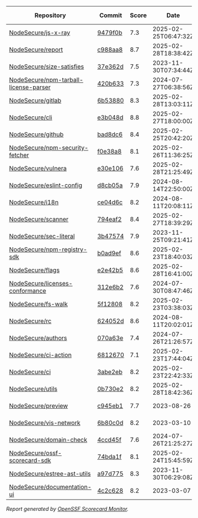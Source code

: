 <!-- OPENSSF-SCORECARD-MONITOR:START -->

| Repository | Commit | Score | Date | Score Delta | Report | StepSecurity |
| -- | -- | -- | -- | -- | -- | -- |
| [NodeSecure/js-x-ray](https://github.com/NodeSecure/js-x-ray) | [9479f0b](https://github.com/NodeSecure/js-x-ray/commit/9479f0b5e784c4c677b87e7e828485a41974d9d7) | 7.3 | 2025-02-25T06:47:32Z | 0 / [Details](https://ossf.github.io/scorecard-visualizer/#/projects/github.com/NodeSecure/js-x-ray/compare/fae3db18741659324d80d6828269a2a61a6d1eef/9479f0b5e784c4c677b87e7e828485a41974d9d7) | [View](https://ossf.github.io/scorecard-visualizer/#/projects/github.com/NodeSecure/js-x-ray/commit/9479f0b5e784c4c677b87e7e828485a41974d9d7) | [Fix it](https://app.stepsecurity.io/securerepo?repo=NodeSecure/js-x-ray) |
| [NodeSecure/report](https://github.com/NodeSecure/report) | [c988aa8](https://github.com/NodeSecure/report/commit/c988aa83da7a5e7f02abe0324a35f341e975b9d2) | 8.7 | 2025-02-28T18:38:42Z | 0 / [Details](https://ossf.github.io/scorecard-visualizer/#/projects/github.com/NodeSecure/report/compare/25b32fe6008da2a0c71b1a1492b2c36f5661f5ed/c988aa83da7a5e7f02abe0324a35f341e975b9d2) | [View](https://ossf.github.io/scorecard-visualizer/#/projects/github.com/NodeSecure/report/commit/c988aa83da7a5e7f02abe0324a35f341e975b9d2) | [Fix it](https://app.stepsecurity.io/securerepo?repo=NodeSecure/report) |
| [NodeSecure/size-satisfies](https://github.com/NodeSecure/size-satisfies) | [37e362d](https://github.com/NodeSecure/size-satisfies/commit/37e362d756ea07662ee8052320a7d4ec1c097cad) | 7.5 | 2023-11-30T07:34:44Z | 0 / [Details](https://ossf.github.io/scorecard-visualizer/#/projects/github.com/NodeSecure/size-satisfies/compare/37e362d756ea07662ee8052320a7d4ec1c097cad/37e362d756ea07662ee8052320a7d4ec1c097cad) | [View](https://ossf.github.io/scorecard-visualizer/#/projects/github.com/NodeSecure/size-satisfies/commit/37e362d756ea07662ee8052320a7d4ec1c097cad) | [Fix it](https://app.stepsecurity.io/securerepo?repo=NodeSecure/size-satisfies) |
| [NodeSecure/npm-tarball-license-parser](https://github.com/NodeSecure/npm-tarball-license-parser) | [420b633](https://github.com/NodeSecure/npm-tarball-license-parser/commit/420b6331a6f3c07c5f20bb8f58d3394b88007c54) | 7.3 | 2024-07-27T06:38:56Z | 0 / [Details](https://ossf.github.io/scorecard-visualizer/#/projects/github.com/NodeSecure/npm-tarball-license-parser/compare/420b6331a6f3c07c5f20bb8f58d3394b88007c54/420b6331a6f3c07c5f20bb8f58d3394b88007c54) | [View](https://ossf.github.io/scorecard-visualizer/#/projects/github.com/NodeSecure/npm-tarball-license-parser/commit/420b6331a6f3c07c5f20bb8f58d3394b88007c54) | [Fix it](https://app.stepsecurity.io/securerepo?repo=NodeSecure/npm-tarball-license-parser) |
| [NodeSecure/gitlab](https://github.com/NodeSecure/gitlab) | [6b53880](https://github.com/NodeSecure/gitlab/commit/6b53880a200e8966e9aadcbf3e26bebeee5851ce) | 8.3 | 2025-02-28T13:03:11Z | 0.1 / [Details](https://ossf.github.io/scorecard-visualizer/#/projects/github.com/NodeSecure/gitlab/compare/4aacd01c91bbf79ca36c8f052849328e23651aa2/6b53880a200e8966e9aadcbf3e26bebeee5851ce) | [View](https://ossf.github.io/scorecard-visualizer/#/projects/github.com/NodeSecure/gitlab/commit/6b53880a200e8966e9aadcbf3e26bebeee5851ce) | [Fix it](https://app.stepsecurity.io/securerepo?repo=NodeSecure/gitlab) |
| [NodeSecure/cli](https://github.com/NodeSecure/cli) | [e3b048d](https://github.com/NodeSecure/cli/commit/e3b048dce65fa5d0ddd14b4b099d122b0c690cf6) | 8.8 | 2025-02-27T18:00:00Z | 0 / [Details](https://ossf.github.io/scorecard-visualizer/#/projects/github.com/NodeSecure/cli/compare/5f2f2b48893a05fff9b4185c9e5f15f315272fb3/e3b048dce65fa5d0ddd14b4b099d122b0c690cf6) | [View](https://ossf.github.io/scorecard-visualizer/#/projects/github.com/NodeSecure/cli/commit/e3b048dce65fa5d0ddd14b4b099d122b0c690cf6) | [Fix it](https://app.stepsecurity.io/securerepo?repo=NodeSecure/cli) |
| [NodeSecure/github](https://github.com/NodeSecure/github) | [bad8dc6](https://github.com/NodeSecure/github/commit/bad8dc6d9f2f9685be69e86cac5ca29e77e113cc) | 8.4 | 2025-02-25T20:42:20Z | 0.1 / [Details](https://ossf.github.io/scorecard-visualizer/#/projects/github.com/NodeSecure/github/compare/b5545ba6b3fe1e14d42356449a9ee8cde3f86829/bad8dc6d9f2f9685be69e86cac5ca29e77e113cc) | [View](https://ossf.github.io/scorecard-visualizer/#/projects/github.com/NodeSecure/github/commit/bad8dc6d9f2f9685be69e86cac5ca29e77e113cc) | [Fix it](https://app.stepsecurity.io/securerepo?repo=NodeSecure/github) |
| [NodeSecure/npm-security-fetcher](https://github.com/NodeSecure/npm-security-fetcher) | [f0e38a8](https://github.com/NodeSecure/npm-security-fetcher/commit/f0e38a8254a0c88fead68b9029901eccff0187cc) | 8.1 | 2025-02-26T11:36:25Z | 0 / [Details](https://ossf.github.io/scorecard-visualizer/#/projects/github.com/NodeSecure/npm-security-fetcher/compare/f0e38a8254a0c88fead68b9029901eccff0187cc/f0e38a8254a0c88fead68b9029901eccff0187cc) | [View](https://ossf.github.io/scorecard-visualizer/#/projects/github.com/NodeSecure/npm-security-fetcher/commit/f0e38a8254a0c88fead68b9029901eccff0187cc) | [Fix it](https://app.stepsecurity.io/securerepo?repo=NodeSecure/npm-security-fetcher) |
| [NodeSecure/vulnera](https://github.com/NodeSecure/vulnera) | [e30e106](https://github.com/NodeSecure/vulnera/commit/e30e106a1d4cc7e48129d783fc32bf9b64a0401b) | 7.6 | 2025-02-28T21:25:49Z | 0 / [Details](https://ossf.github.io/scorecard-visualizer/#/projects/github.com/NodeSecure/vulnera/compare/e30e106a1d4cc7e48129d783fc32bf9b64a0401b/e30e106a1d4cc7e48129d783fc32bf9b64a0401b) | [View](https://ossf.github.io/scorecard-visualizer/#/projects/github.com/NodeSecure/vulnera/commit/e30e106a1d4cc7e48129d783fc32bf9b64a0401b) | [Fix it](https://app.stepsecurity.io/securerepo?repo=NodeSecure/vulnera) |
| [NodeSecure/eslint-config](https://github.com/NodeSecure/eslint-config) | [d8cb05a](https://github.com/NodeSecure/eslint-config/commit/d8cb05aad74fa6cdff4daa82aab30d1f1a196891) | 7.9 | 2024-08-14T22:50:00Z | 0 / [Details](https://ossf.github.io/scorecard-visualizer/#/projects/github.com/NodeSecure/eslint-config/compare/d8cb05aad74fa6cdff4daa82aab30d1f1a196891/d8cb05aad74fa6cdff4daa82aab30d1f1a196891) | [View](https://ossf.github.io/scorecard-visualizer/#/projects/github.com/NodeSecure/eslint-config/commit/d8cb05aad74fa6cdff4daa82aab30d1f1a196891) | [Fix it](https://app.stepsecurity.io/securerepo?repo=NodeSecure/eslint-config) |
| [NodeSecure/i18n](https://github.com/NodeSecure/i18n) | [ce04d6c](https://github.com/NodeSecure/i18n/commit/ce04d6cb61ef6cbec3be87a29323fa4d1ea81eb3) | 8.2 | 2024-08-11T20:08:11Z | 0 / [Details](https://ossf.github.io/scorecard-visualizer/#/projects/github.com/NodeSecure/i18n/compare/ce04d6cb61ef6cbec3be87a29323fa4d1ea81eb3/ce04d6cb61ef6cbec3be87a29323fa4d1ea81eb3) | [View](https://ossf.github.io/scorecard-visualizer/#/projects/github.com/NodeSecure/i18n/commit/ce04d6cb61ef6cbec3be87a29323fa4d1ea81eb3) | [Fix it](https://app.stepsecurity.io/securerepo?repo=NodeSecure/i18n) |
| [NodeSecure/scanner](https://github.com/NodeSecure/scanner) | [794eaf2](https://github.com/NodeSecure/scanner/commit/794eaf268002f52bcb7eaa8f6ca5555ee6d84ff3) | 8.4 | 2025-02-27T18:39:29Z | 0 / [Details](https://ossf.github.io/scorecard-visualizer/#/projects/github.com/NodeSecure/scanner/compare/794eaf268002f52bcb7eaa8f6ca5555ee6d84ff3/794eaf268002f52bcb7eaa8f6ca5555ee6d84ff3) | [View](https://ossf.github.io/scorecard-visualizer/#/projects/github.com/NodeSecure/scanner/commit/794eaf268002f52bcb7eaa8f6ca5555ee6d84ff3) | [Fix it](https://app.stepsecurity.io/securerepo?repo=NodeSecure/scanner) |
| [NodeSecure/sec-literal](https://github.com/NodeSecure/sec-literal) | [3b47574](https://github.com/NodeSecure/sec-literal/commit/3b475747f5c3891946c40d9ad4e8096500e1a206) | 7.9 | 2023-11-25T09:21:41Z | 0 / [Details](https://ossf.github.io/scorecard-visualizer/#/projects/github.com/NodeSecure/sec-literal/compare/3b475747f5c3891946c40d9ad4e8096500e1a206/3b475747f5c3891946c40d9ad4e8096500e1a206) | [View](https://ossf.github.io/scorecard-visualizer/#/projects/github.com/NodeSecure/sec-literal/commit/3b475747f5c3891946c40d9ad4e8096500e1a206) | [Fix it](https://app.stepsecurity.io/securerepo?repo=NodeSecure/sec-literal) |
| [NodeSecure/npm-registry-sdk](https://github.com/NodeSecure/npm-registry-sdk) | [b0ad9ef](https://github.com/NodeSecure/npm-registry-sdk/commit/b0ad9efff944eeb3fa573e5d661237eb1c5725d4) | 8.6 | 2025-02-23T18:40:03Z | 0 / [Details](https://ossf.github.io/scorecard-visualizer/#/projects/github.com/NodeSecure/npm-registry-sdk/compare/b0ad9efff944eeb3fa573e5d661237eb1c5725d4/b0ad9efff944eeb3fa573e5d661237eb1c5725d4) | [View](https://ossf.github.io/scorecard-visualizer/#/projects/github.com/NodeSecure/npm-registry-sdk/commit/b0ad9efff944eeb3fa573e5d661237eb1c5725d4) | [Fix it](https://app.stepsecurity.io/securerepo?repo=NodeSecure/npm-registry-sdk) |
| [NodeSecure/flags](https://github.com/NodeSecure/flags) | [e2e42b5](https://github.com/NodeSecure/flags/commit/e2e42b552c51cc489e7ff5c604b9d9a61d7d9ec6) | 8.6 | 2025-02-28T16:41:00Z | 0.1 / [Details](https://ossf.github.io/scorecard-visualizer/#/projects/github.com/NodeSecure/flags/compare/a5808431ee077e273da38204ef7de2feff8c00c4/e2e42b552c51cc489e7ff5c604b9d9a61d7d9ec6) | [View](https://ossf.github.io/scorecard-visualizer/#/projects/github.com/NodeSecure/flags/commit/e2e42b552c51cc489e7ff5c604b9d9a61d7d9ec6) | [Fix it](https://app.stepsecurity.io/securerepo?repo=NodeSecure/flags) |
| [NodeSecure/licenses-conformance](https://github.com/NodeSecure/licenses-conformance) | [312e6b2](https://github.com/NodeSecure/licenses-conformance/commit/312e6b29f729dda7ac6d16a056d0f5c4bc8c1361) | 7.6 | 2024-07-30T08:47:46Z | 0 / [Details](https://ossf.github.io/scorecard-visualizer/#/projects/github.com/NodeSecure/licenses-conformance/compare/3f14f46ea080f622525c6f685abdab3f3f164813/312e6b29f729dda7ac6d16a056d0f5c4bc8c1361) | [View](https://ossf.github.io/scorecard-visualizer/#/projects/github.com/NodeSecure/licenses-conformance/commit/312e6b29f729dda7ac6d16a056d0f5c4bc8c1361) | [Fix it](https://app.stepsecurity.io/securerepo?repo=NodeSecure/licenses-conformance) |
| [NodeSecure/fs-walk](https://github.com/NodeSecure/fs-walk) | [5f12808](https://github.com/NodeSecure/fs-walk/commit/5f128083ad5956a517d7e0bdd73243f6d1e18cea) | 8.2 | 2025-02-23T03:38:03Z | 0 / [Details](https://ossf.github.io/scorecard-visualizer/#/projects/github.com/NodeSecure/fs-walk/compare/4d9448e7025064021b177946f4606f49c40cf397/5f128083ad5956a517d7e0bdd73243f6d1e18cea) | [View](https://ossf.github.io/scorecard-visualizer/#/projects/github.com/NodeSecure/fs-walk/commit/5f128083ad5956a517d7e0bdd73243f6d1e18cea) | [Fix it](https://app.stepsecurity.io/securerepo?repo=NodeSecure/fs-walk) |
| [NodeSecure/rc](https://github.com/NodeSecure/rc) | [624052d](https://github.com/NodeSecure/rc/commit/624052d6073531f08d0e41fe2fd8553af49cb15e) | 8.6 | 2024-08-11T20:02:01Z | 0 / [Details](https://ossf.github.io/scorecard-visualizer/#/projects/github.com/NodeSecure/rc/compare/e16f5913d001f39eec5cc6c75514a03532b6d4c7/624052d6073531f08d0e41fe2fd8553af49cb15e) | [View](https://ossf.github.io/scorecard-visualizer/#/projects/github.com/NodeSecure/rc/commit/624052d6073531f08d0e41fe2fd8553af49cb15e) | [Fix it](https://app.stepsecurity.io/securerepo?repo=NodeSecure/rc) |
| [NodeSecure/authors](https://github.com/NodeSecure/authors) | [070a63e](https://github.com/NodeSecure/authors/commit/070a63e3fab151f9d38a2c13e76cfa69c01b1bf3) | 7.4 | 2024-07-26T21:26:57Z | 0 / [Details](https://ossf.github.io/scorecard-visualizer/#/projects/github.com/NodeSecure/authors/compare/070a63e3fab151f9d38a2c13e76cfa69c01b1bf3/070a63e3fab151f9d38a2c13e76cfa69c01b1bf3) | [View](https://ossf.github.io/scorecard-visualizer/#/projects/github.com/NodeSecure/authors/commit/070a63e3fab151f9d38a2c13e76cfa69c01b1bf3) | [Fix it](https://app.stepsecurity.io/securerepo?repo=NodeSecure/authors) |
| [NodeSecure/ci-action](https://github.com/NodeSecure/ci-action) | [6812670](https://github.com/NodeSecure/ci-action/commit/681267006a2b7415bc224e53f7b54c5d546fbf9b) | 7.1 | 2025-02-23T17:44:04Z | 0 / [Details](https://ossf.github.io/scorecard-visualizer/#/projects/github.com/NodeSecure/ci-action/compare/681267006a2b7415bc224e53f7b54c5d546fbf9b/681267006a2b7415bc224e53f7b54c5d546fbf9b) | [View](https://ossf.github.io/scorecard-visualizer/#/projects/github.com/NodeSecure/ci-action/commit/681267006a2b7415bc224e53f7b54c5d546fbf9b) | [Fix it](https://app.stepsecurity.io/securerepo?repo=NodeSecure/ci-action) |
| [NodeSecure/ci](https://github.com/NodeSecure/ci) | [3abe2eb](https://github.com/NodeSecure/ci/commit/3abe2ebbad1fcdd228cb5a558e85f051e164c9f5) | 8.2 | 2025-02-23T22:42:33Z | 0 / [Details](https://ossf.github.io/scorecard-visualizer/#/projects/github.com/NodeSecure/ci/compare/3abe2ebbad1fcdd228cb5a558e85f051e164c9f5/3abe2ebbad1fcdd228cb5a558e85f051e164c9f5) | [View](https://ossf.github.io/scorecard-visualizer/#/projects/github.com/NodeSecure/ci/commit/3abe2ebbad1fcdd228cb5a558e85f051e164c9f5) | [Fix it](https://app.stepsecurity.io/securerepo?repo=NodeSecure/ci) |
| [NodeSecure/utils](https://github.com/NodeSecure/utils) | [0b730e2](https://github.com/NodeSecure/utils/commit/0b730e2e5bda805e5cefaf4821be0c2600022901) | 8.2 | 2025-02-28T18:42:36Z | 0.1 / [Details](https://ossf.github.io/scorecard-visualizer/#/projects/github.com/NodeSecure/utils/compare/057a470ed3ceda081b122e17412432184f1e535e/0b730e2e5bda805e5cefaf4821be0c2600022901) | [View](https://ossf.github.io/scorecard-visualizer/#/projects/github.com/NodeSecure/utils/commit/0b730e2e5bda805e5cefaf4821be0c2600022901) | [Fix it](https://app.stepsecurity.io/securerepo?repo=NodeSecure/utils) |
| [NodeSecure/preview](https://github.com/NodeSecure/preview) | [c945eb1](https://github.com/NodeSecure/preview/commit/c945eb1a0af71512061b7be8314ee38a939cd524) | 7.7 | 2023-08-26 | 0 / [Details](https://ossf.github.io/scorecard-visualizer/#/projects/github.com/NodeSecure/preview/compare/c945eb1a0af71512061b7be8314ee38a939cd524/c945eb1a0af71512061b7be8314ee38a939cd524) | [View](https://ossf.github.io/scorecard-visualizer/#/projects/github.com/NodeSecure/preview/commit/c945eb1a0af71512061b7be8314ee38a939cd524) | [Fix it](https://app.stepsecurity.io/securerepo?repo=NodeSecure/preview) |
| [NodeSecure/vis-network](https://github.com/NodeSecure/vis-network) | [6b80c0d](https://github.com/NodeSecure/vis-network/commit/6b80c0db98cd2d08be6de39fb5c97298376a86c0) | 8.2 | 2023-03-10 | 0 / [Details](https://ossf.github.io/scorecard-visualizer/#/projects/github.com/NodeSecure/vis-network/compare/6b80c0db98cd2d08be6de39fb5c97298376a86c0/6b80c0db98cd2d08be6de39fb5c97298376a86c0) | [View](https://ossf.github.io/scorecard-visualizer/#/projects/github.com/NodeSecure/vis-network/commit/6b80c0db98cd2d08be6de39fb5c97298376a86c0) | [Fix it](https://app.stepsecurity.io/securerepo?repo=NodeSecure/vis-network) |
| [NodeSecure/domain-check](https://github.com/NodeSecure/domain-check) | [4ccd45f](https://github.com/NodeSecure/domain-check/commit/4ccd45f37ad37a6078211683f4dacacd2bbbe489) | 7.6 | 2024-07-26T21:25:27Z | 0 / [Details](https://ossf.github.io/scorecard-visualizer/#/projects/github.com/NodeSecure/domain-check/compare/4ccd45f37ad37a6078211683f4dacacd2bbbe489/4ccd45f37ad37a6078211683f4dacacd2bbbe489) | [View](https://ossf.github.io/scorecard-visualizer/#/projects/github.com/NodeSecure/domain-check/commit/4ccd45f37ad37a6078211683f4dacacd2bbbe489) | [Fix it](https://app.stepsecurity.io/securerepo?repo=NodeSecure/domain-check) |
| [NodeSecure/ossf-scorecard-sdk](https://github.com/NodeSecure/ossf-scorecard-sdk) | [74bda1f](https://github.com/NodeSecure/ossf-scorecard-sdk/commit/74bda1f5bdb83e61cfa33c23956745b1775eacfc) | 8.1 | 2025-02-24T15:45:59Z | 0.1 / [Details](https://ossf.github.io/scorecard-visualizer/#/projects/github.com/NodeSecure/ossf-scorecard-sdk/compare/2dc92a895a6bebb0f16285e0211661e8c6fc9ffe/74bda1f5bdb83e61cfa33c23956745b1775eacfc) | [View](https://ossf.github.io/scorecard-visualizer/#/projects/github.com/NodeSecure/ossf-scorecard-sdk/commit/74bda1f5bdb83e61cfa33c23956745b1775eacfc) | [Fix it](https://app.stepsecurity.io/securerepo?repo=NodeSecure/ossf-scorecard-sdk) |
| [NodeSecure/estree-ast-utils](https://github.com/NodeSecure/estree-ast-utils) | [a97d775](https://github.com/NodeSecure/estree-ast-utils/commit/a97d775ec2a12e1c8f8b22e5177c55ad5ec157cb) | 8.3 | 2023-11-30T06:29:08Z | 0 / [Details](https://ossf.github.io/scorecard-visualizer/#/projects/github.com/NodeSecure/estree-ast-utils/compare/a97d775ec2a12e1c8f8b22e5177c55ad5ec157cb/a97d775ec2a12e1c8f8b22e5177c55ad5ec157cb) | [View](https://ossf.github.io/scorecard-visualizer/#/projects/github.com/NodeSecure/estree-ast-utils/commit/a97d775ec2a12e1c8f8b22e5177c55ad5ec157cb) | [Fix it](https://app.stepsecurity.io/securerepo?repo=NodeSecure/estree-ast-utils) |
| [NodeSecure/documentation-ui](https://github.com/NodeSecure/documentation-ui) | [4c2c628](https://github.com/NodeSecure/documentation-ui/commit/4c2c62809956190a0cf9583442271546ee4f331c) | 8.2 | 2023-03-07 | 0 / [Details](https://ossf.github.io/scorecard-visualizer/#/projects/github.com/NodeSecure/documentation-ui/compare/4c2c62809956190a0cf9583442271546ee4f331c/4c2c62809956190a0cf9583442271546ee4f331c) | [View](https://ossf.github.io/scorecard-visualizer/#/projects/github.com/NodeSecure/documentation-ui/commit/4c2c62809956190a0cf9583442271546ee4f331c) | [Fix it](https://app.stepsecurity.io/securerepo?repo=NodeSecure/documentation-ui) |

_Report generated by [OpenSSF Scorecard Monitor](https://github.com/ossf/scorecard-monitor)._

<!-- OPENSSF-SCORECARD-MONITOR:END -->